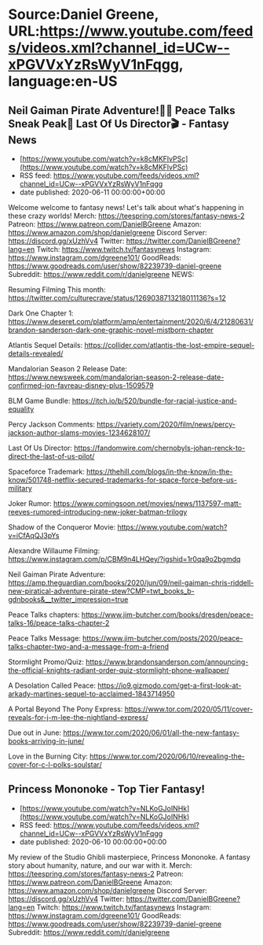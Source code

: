 # Source:Daniel Greene, URL:https://www.youtube.com/feeds/videos.xml?channel_id=UCw--xPGVVxYzRsWyV1nFqgg, language:en-US

## Neil Gaiman Pirate Adventure!🏴‍☠️ Peace Talks Sneak Peak👀 Last Of Us Director🎬 - Fantasy News
 - [https://www.youtube.com/watch?v=k8cMKFlvPSc](https://www.youtube.com/watch?v=k8cMKFlvPSc)
 - RSS feed: https://www.youtube.com/feeds/videos.xml?channel_id=UCw--xPGVVxYzRsWyV1nFqgg
 - date published: 2020-06-11 00:00:00+00:00

Welcome welcome to fantasy news! Let's talk about what's happening in these crazy worlds! Merch: https://teespring.com/stores/fantasy-news-2
Patreon: https://www.patreon.com/DanielBGreene
Amazon: https://www.amazon.com/shop/danielgreene
Discord Server: https://discord.gg/xUzhVv4
Twitter: https://twitter.com/DanielBGreene?lang=en
Twitch: https://www.twitch.tv/fantasynews
Instagram: https://www.instagram.com/dgreene101/
GoodReads: https://www.goodreads.com/user/show/82239739-daniel-greene
Subreddit: https://www.reddit.com/r/danielgreene
NEWS: 

Resuming Filming This month: https://twitter.com/culturecrave/status/1269038713218011136?s=12

Dark One Chapter 1: https://www.deseret.com/platform/amp/entertainment/2020/6/4/21280631/brandon-sanderson-dark-one-graphic-novel-mistborn-chapter

Atlantis Sequel Details: https://collider.com/atlantis-the-lost-empire-sequel-details-revealed/

Mandalorian Season 2 Release Date: https://www.newsweek.com/mandalorian-season-2-release-date-confirmed-jon-favreau-disney-plus-1509579

BLM Game Bundle: https://itch.io/b/520/bundle-for-racial-justice-and-equality

Percy Jackson Comments: https://variety.com/2020/film/news/percy-jackson-author-slams-movies-1234628107/

Last Of Us Director: https://fandomwire.com/chernobyls-johan-renck-to-direct-the-last-of-us-pilot/

Spaceforce Trademark: https://thehill.com/blogs/in-the-know/in-the-know/501748-netflix-secured-trademarks-for-space-force-before-us-military

Joker Rumor: https://www.comingsoon.net/movies/news/1137597-matt-reeves-rumored-introducing-new-joker-batman-trilogy

Shadow of the Conqueror Movie: https://www.youtube.com/watch?v=iCfAqQJ3pYs

Alexandre Willaume Filming: https://www.instagram.com/p/CBM9n4LHQey/?igshid=1r0qa9o2bgmdq

Neil Gaiman Pirate Adventure: https://amp.theguardian.com/books/2020/jun/09/neil-gaiman-chris-riddell-new-piratical-adventure-pirate-stew?CMP=twt_books_b-gdnbooks&__twitter_impression=true

Peace Talks chapters: https://www.jim-butcher.com/books/dresden/peace-talks-16/peace-talks-chapter-2

Peace Talks Message: https://www.jim-butcher.com/posts/2020/peace-talks-chapter-two-and-a-message-from-a-friend

Stormlight Promo/Quiz: https://www.brandonsanderson.com/announcing-the-official-knights-radiant-order-quiz-stormlight-phone-wallpaper/

A Desolation Called Peace: https://io9.gizmodo.com/get-a-first-look-at-arkady-martines-sequel-to-acclaimed-1843714950

A Portal Beyond The Pony Express: https://www.tor.com/2020/05/11/cover-reveals-for-j-m-lee-the-nightland-express/

Due out in June: https://www.tor.com/2020/06/01/all-the-new-fantasy-books-arriving-in-june/

Love in the Burning City: https://www.tor.com/2020/06/10/revealing-the-cover-for-c-l-polks-soulstar/

## Princess Mononoke - Top Tier Fantasy!
 - [https://www.youtube.com/watch?v=NLKoGJoINHk](https://www.youtube.com/watch?v=NLKoGJoINHk)
 - RSS feed: https://www.youtube.com/feeds/videos.xml?channel_id=UCw--xPGVVxYzRsWyV1nFqgg
 - date published: 2020-06-10 00:00:00+00:00

My review of the Studio Ghibli masterpiece, Princess Mononoke. A fantasy story about humanity, nature, and our war with it. 
Merch: https://teespring.com/stores/fantasy-news-2
Patreon: https://www.patreon.com/DanielBGreene
Amazon: https://www.amazon.com/shop/danielgreene
Discord Server: https://discord.gg/xUzhVv4
Twitter: https://twitter.com/DanielBGreene?lang=en
Twitch: https://www.twitch.tv/fantasynews
Instagram: https://www.instagram.com/dgreene101/
GoodReads: https://www.goodreads.com/user/show/82239739-daniel-greene
Subreddit: https://www.reddit.com/r/danielgreene

